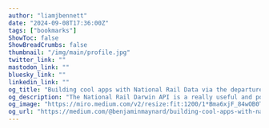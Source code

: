 ```yaml
---
author: "liamjbennett"
date: "2024-09-08T17:36:00Z"
tags: ["bookmarks"]
ShowToc: false
ShowBreadCrumbs: false
thumbnail: "/img/main/profile.jpg"
twitter_link: ""
mastodon_link: ""
bluesky_link: ""
linkedin_link: ""
og_title: "Building cool apps with National Rail Data via the departureboard.io REST API"
og_description: "The National Rail Darwin API is a really useful and powerful API that allows developers to access real time information on train services…"
og_image: "https://miro.medium.com/v2/resize:fit:1200/1*Bma6xjF_84wOB0T5EfvQ3Q.png"
og_url: "https://medium.com/@benjaminmaynard/building-cool-apps-with-national-rail-data-via-the-departureboard-io-rest-api-33b9576566be"
---
```

